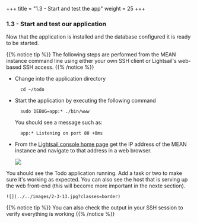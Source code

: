 +++
title = "1.3 - Start and test the app"
weight = 25
+++

### 1.3 - Start and test our application

Now that the application is installed and the database configured it is ready to be started. 

{{% notice tip %}}
The following steps are performed from the MEAN instance command line using either your own SSH client or Lightsail's web-based SSH access. 
{{% /notice %}}

* Change into the application directory

        cd ~/todo

* Start the application by executing the following command
    
        sudo DEBUG=app:* ./bin/www

    You should see a message such as:

        app:* Listening on port 80 +0ms

* From the <a href="https://lightsail.aws.amazon.com/ls/webapp/home/" target="_blank">Lightsail console home page</a> get the IP address of the MEAN instance and navigate to that address in a web browser.

    ![](../../images/mean-ip.jpg?classes=border)

You should see the Todo application running. Add a task or two to make sure it's working as expected.  You can also see the host that is serving up the web front-end (this will become more important in the nexte section).

    ![](../../images/2-3-13.jpg?classes=border)

{{% notice tip %}}
You can also check the output in your SSH session to verify everything is working
{{% /notice %}}